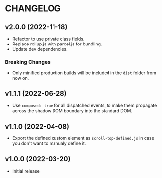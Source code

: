 # CHANGELOG

## v2.0.0 (2022-11-18)

- Refactor to use private class fields.
- Replace rollup.js with parcel.js for bundling.
- Update dev dependencies.

### Breaking Changes

- Only minified production builds will be included in the `dist` folder from now on.

## v1.1.1 (2022-06-28)

- Use `composed: true` for all dispatched events, to make them propagate across the shadow DOM boundary into the standard DOM.

## v1.1.0 (2022-04-08)

- Export the defined custom element as `scroll-top-defined.js` in case you don't want to manualy define it.

## v1.0.0 (2022-03-20)

- Initial release
